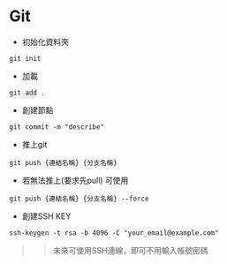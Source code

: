 # Git  
  
- 初始化資料夾  
```
git init
```
- 加載    
```
git add .   
```  
- 創建節點    
```
git commit -m "describe"   
```
- 推上git   
``` 
git push {連結名稱} {分支名稱}
``` 
- 若無法推上(要求先pull)  可使用   
```
git push {連結名稱} {分支名稱} --force   
```
- 創建SSH KEY  
```
ssh-keygen -t rsa -b 4096 -C "your_email@example.com"
```
>> 未來可使用SSH連線，即可不用輸入帳號密碼
